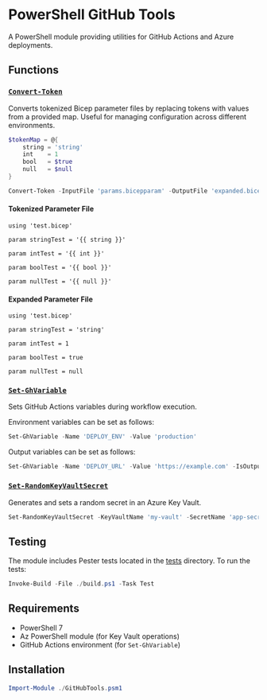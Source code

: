 # PowerShell GitHub Tools

A PowerShell module providing utilities for GitHub Actions and Azure deployments.

## Functions

### [`Convert-Token`](GitHubTools.psm1)

Converts tokenized Bicep parameter files by replacing tokens with values from a provided map. Useful for managing configuration across different environments.

```powershell
$tokenMap = @{
    string = 'string'
    int    = 1
    bool   = $true
    null   = $null
}

Convert-Token -InputFile 'params.bicepparam' -OutputFile 'expanded.bicepparam' -TokenMap $tokenMap
```

#### Tokenized Parameter File

```bicep
using 'test.bicep'

param stringTest = '{{ string }}'

param intTest = '{{ int }}'

param boolTest = '{{ bool }}'

param nullTest = '{{ null }}'

```

#### Expanded Parameter File

```bicep
using 'test.bicep'

param stringTest = 'string'

param intTest = 1

param boolTest = true

param nullTest = null
```

### [`Set-GhVariable`](GitHubTools.psm1)

Sets GitHub Actions variables during workflow execution.

Environment variables can be set as follows:

```powershell
Set-GhVariable -Name 'DEPLOY_ENV' -Value 'production'
```

Output variables can be set as follows:

```powershell
Set-GhVariable -Name 'DEPLOY_URL' -Value 'https://example.com' -IsOutput
```

### [`Set-RandomKeyVaultSecret`](GitHubTools.psm1)

Generates and sets a random secret in an Azure Key Vault.

```powershell
Set-RandomKeyVaultSecret -KeyVaultName 'my-vault' -SecretName 'app-secret' -Length 32
```

## Testing

The module includes Pester tests located in the [tests](tests) directory. To run the tests:

```powershell
Invoke-Build -File ./build.ps1 -Task Test
```

## Requirements

- PowerShell 7
- Az PowerShell module (for Key Vault operations)
- GitHub Actions environment (for `Set-GhVariable`)

## Installation

```powershell
Import-Module ./GitHubTools.psm1
```
